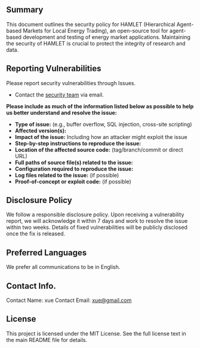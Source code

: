 ## Summary
This document outlines the security policy for HAMLET (Hierarchical Agent-based Markets for Local Energy Trading), an open-source tool for agent-based development and testing of energy market applications.  Maintaining the security of HAMLET is crucial to protect the integrity of research and data.

## Reporting Vulnerabilities
Please report security vulnerabilities through Issues.
- Contact the [security team](mailto:xue@gmail.com) via email.

**Please include as much of the information listed below as possible to help us better understand and resolve the issue:**

- **Type of issue:** (e.g., buffer overflow, SQL injection, cross-site scripting)
- **Affected version(s):**
- **Impact of the issue:** Including how an attacker might exploit the issue
- **Step-by-step instructions to reproduce the issue:**
- **Location of the affected source code:** (tag/branch/commit or direct URL)
- **Full paths of source file(s) related to the issue:**
- **Configuration required to reproduce the issue:**
- **Log files related to the issue:** (if possible)
- **Proof-of-concept or exploit code:** (if possible)

## Disclosure Policy
We follow a responsible disclosure policy. Upon receiving a vulnerability report, we will acknowledge it within 7 days and work to resolve the issue within two weeks. Details of fixed vulnerabilities will be publicly disclosed once the fix is released.

## Preferred Languages
We prefer all communications to be in English.

## Contact Info.
Contact Name: xue
Contact Email: xue@gmail.com

## License
This project is licensed under the MIT License.  See the full license text in the main README file for details.
